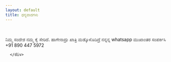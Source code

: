 ```yaml
---
layout: default
title: ಧನ್ಯವಾದಗಳು
---
```


<div class="container">
        <div class="thanks"><div class="thum"><i class="fa fa-thumbs-up fa-5x"></i></div><br><p>ನಿಮ್ಮ ಸಂದೇಶ ನಮ್ಮ ಕೈ ಸೇರಿದೆ. ಹಾಗೇನಾದ್ರು ಖಾತ್ರಿ ಮಡ್ಕೊಳೊದಿದ್ರೆ ನನ್ನನ್ನ whatsapp ಮುಖಾಂತರ ಸಂಪರ್ಕಿಸಿ +91 890 447 5972 </p>

      </div>

